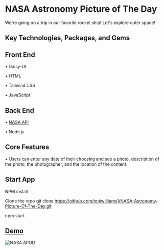 
#  NASA Astronomy Picture of The Day

We're going on a trip in our favortie rocket ship! Let's explore outer space!

## Key Technologies, Packages, and Gems

 ## Front End <br>
• Daisy-UI <br>

• HTML <br>

• Tailwind CSS <br>

• JavaScript <br>

## Back End <br>
• [NASA API](https://api.nasa.gov/) <br>

• Node.js <br>

## Core Features
• Users can enter any date of their choosing and see a photo, description of the photo, the photographer, and the location of the content.

## Start App

NPM install

Clone the repo
git clone https://github.com/toniwilliams1/NASA-Astronomy-Picture-Of-The-Day.git

npm start



## [Demo](https://nasas-astronomy-picture-of-the-day.netlify.app/)


![NASA APOD](https://user-images.githubusercontent.com/100317017/209872702-fab2a567-832d-4e09-8ae4-150995c60a4d.gif)









